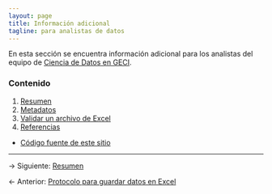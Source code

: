```yaml
---
layout: page
title: Información adicional
tagline: para analistas de datos
---
```


En esta sección se encuentra información adicional para los analistas del equipo de [Ciencia de Datos en GECI](https://islasgeci.github.io/ciencia_de_datos).

### Contenido

1. [Resumen](resumen.html)
1. [Metadatos](metadatos.html)
1. [Validar un archivo de Excel](validacion.html)
1. [Referencias](referencias.html)

- [Código fuente de este sitio](https://github.com/IslasGECI/datos_en_excel)

---

&rarr; Siguiente: [Resumen](resumen.html)

&larr; Anterior: [Protocolo para guardar datos en Excel](../)

